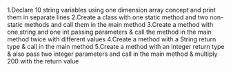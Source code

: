 1.Declare 10 string variables using one dimension array concept and print them in separate lines 
2.Create a class with one static method and  two non-static methods and call them in the main method 
3.Create a method with one string and one int passing parameters & call the method in the main method twice with different values 
4.Create a method with a String return type & call in the main method 
5.Create a method with an integer return type & also pass two integer parameters and call in the main method & multiply 200 with the return value